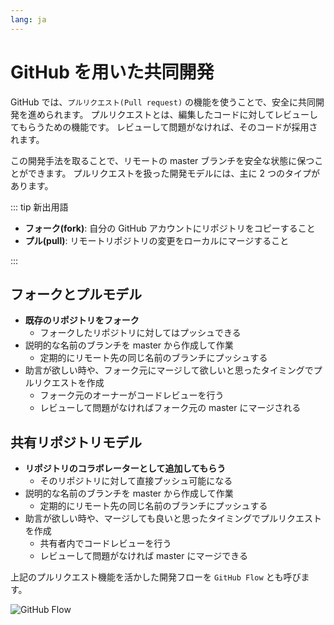```yaml
---
lang: ja
---
```


# GitHub を用いた共同開発

GitHub では、`プルリクエスト(Pull request)` の機能を使うことで、安全に共同開発を進められます。
プルリクエストとは、編集したコードに対してレビューしてもらうための機能です。
レビューして問題がなければ、そのコードが採用されます。

この開発手法を取ることで、リモートの master ブランチを安全な状態に保つことができます。
プルリクエストを扱った開発モデルには、主に 2 つのタイプがあります。

::: tip 新出用語

- **フォーク(fork)**: 自分の GitHub アカウントにリポジトリをコピーすること
- **プル(pull)**: リモートリポジトリの変更をローカルにマージすること

:::

## フォークとプルモデル

- **既存のリポジトリをフォーク**
  - フォークしたリポジトリに対してはプッシュできる
- 説明的な名前のブランチを master から作成して作業
  - 定期的にリモート先の同じ名前のブランチにプッシュする
- 助言が欲しい時や、フォーク元にマージして欲しいと思ったタイミングでプルリクエストを作成
  - フォーク元のオーナーがコードレビューを行う
  - レビューして問題がなければフォーク元の master にマージされる

## 共有リポジトリモデル

- **リポジトリのコラボレーターとして追加してもらう**
  - そのリポジトリに対して直接プッシュ可能になる
- 説明的な名前のブランチを master から作成して作業
  - 定期的にリモート先の同じ名前のブランチにプッシュする
- 助言が欲しい時や、マージしても良いと思ったタイミングでプルリクエストを作成
  - 共有者内でコードレビューを行う
  - レビューして問題がなければ master にマージできる

<!-- 図を入れたい -->

上記のプルリクエスト機能を活かした開発フローを `GitHub Flow` とも呼びます。

<img :src="$withBase('/assets/GitHub-Flow.png')" alt="GitHub Flow">
